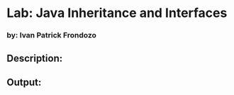 # Lab: Java Inheritance and Interfaces

### by: Ivan Patrick Frondozo

## Description:

## Output:

